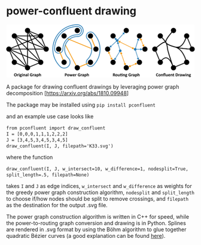 # power-confluent drawing

![image](teaser.png)

A package for drawing confluent drawings by leveraging power graph decomposition [<https://arxiv.org/abs/1810.09948>]

The package may be installed using
```pip install pconfluent```

and an example use case looks like
```python3
from pconfluent import draw_confluent
I = [0,0,0,1,1,1,2,2,2]
J = [3,4,5,3,4,5,3,4,5]
draw_confluent(I, J, filepath='K33.svg')
```
where the function
```python3
draw_confluent(I, J, w_intersect=10, w_difference=1, nodesplit=True, split_length=.5, filepath=None)
```
takes `I` and `J` as edge indices, `w_intersect` and `w_difference` as weights for the greedy power graph construction algorithm, `nodesplit` and `split_length` to choose if/how nodes should be split to remove crossings, and `filepath` as the destination for the output .svg file.

The power graph construction algorithm is written in C++ for speed, while the power-to-routing graph conversion and drawing is in Python.
Splines are rendered in .svg format by using the Böhm algorithm to glue together quadratic Bézier curves (a good explanation can be found [here](https://www.semanticscholar.org/paper/An-Introduction-to-B-Spline-Curves-Sederberg/4ab68a5eac3829db3020b1f44f58b939e5ffac47)).
